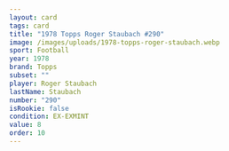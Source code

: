 ```yaml
---
layout: card
tags: card
title: "1978 Topps Roger Staubach #290"
image: /images/uploads/1978-topps-roger-staubach.webp
sport: Football
year: 1978
brand: Topps
subset: ""
player: Roger Staubach
lastName: Staubach
number: "290"
isRookie: false
condition: EX-EXMINT
value: 8
order: 10
---
```


